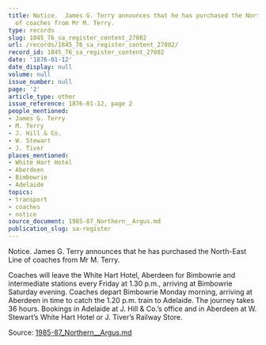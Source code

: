 ```yaml
---
title: Notice.  James G. Terry announces that he has purchased the North-East Line
  of coaches from Mr M. Terry.
type: records
slug: 1845_76_sa_register_content_27082
url: /records/1845_76_sa_register_content_27082/
record_id: 1845_76_sa_register_content_27082
date: '1876-01-12'
date_display: null
volume: null
issue_number: null
page: '2'
article_type: other
issue_reference: 1876-01-12, page 2
people_mentioned:
- James G. Terry
- M. Terry
- J. Hill & Co.
- W. Stewart
- J. Tiver
places_mentioned:
- White Hart Hotel
- Aberdeen
- Bimbowrie
- Adelaide
topics:
- transport
- coaches
- notice
source_document: 1985-87_Northern__Argus.md
publication_slug: sa-register
---
```


Notice.  James G. Terry announces that he has purchased the North-East Line of coaches from Mr M. Terry.

Coaches will leave the White Hart Hotel, Aberdeen for Bimbowrie and intermediate stations every Friday at 1.30 p.m., arriving at Bimbowrie Saturday evening.  Coaches depart Bimbowrie Monday morning, arriving at Aberdeen in time to catch the 1.20 p.m. train to Adelaide.  The journey takes 36 hours.  Bookings in Adelaide at J. Hill & Co.’s office and in Aberdeen at W. Stewart’s White Hart Hotel or J. Tiver’s Railway Store.

Source: [1985-87_Northern__Argus.md](/downloads/markdown/1985-87_Northern__Argus.md)
